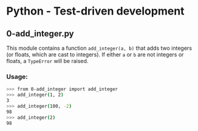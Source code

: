 # Python - Test-driven development

## 0-add_integer.py


This module contains a function `add_integer(a, b)` that adds two integers (or floats, which are cast to integers). If either `a` or `b` are not integers or floats, a `TypeError` will be raised.


### Usage:
```bash
>>> from 0-add_integer import add_integer
>>> add_integer(1, 2)
3
>>> add_integer(100, -2)
98
>>> add_integer(2)
98
